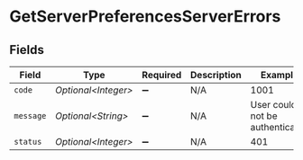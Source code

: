 # GetServerPreferencesServerErrors


## Fields

| Field                           | Type                            | Required                        | Description                     | Example                         |
| ------------------------------- | ------------------------------- | ------------------------------- | ------------------------------- | ------------------------------- |
| `code`                          | *Optional\<Integer>*            | :heavy_minus_sign:              | N/A                             | 1001                            |
| `message`                       | *Optional\<String>*             | :heavy_minus_sign:              | N/A                             | User could not be authenticated |
| `status`                        | *Optional\<Integer>*            | :heavy_minus_sign:              | N/A                             | 401                             |